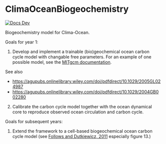 # ClimaOceanBiogeochemistry

[![Docs Dev](https://img.shields.io/badge/documentation-in%20development-orange)](https://clima.github.io/ClimaOceanBiogeochemistry.jl/dev)

Biogeochemistry model for Clima-Ocean.

Goals for year 1:

1. Develop and implement a trainable (bio)geochemical ocean carbon cycle model with changable free parameters.
    For an example of one possible model, see the
    [MITgcm documentation](https://mitgcm.readthedocs.io/en/latest/examples/global_oce_biogeo/global_oce_biogeo.html#sub-global-oce-biogeo).

See also

* https://agupubs.onlinelibrary.wiley.com/doi/pdfdirect/10.1029/2005GL024987
* https://agupubs.onlinelibrary.wiley.com/doi/pdfdirect/10.1029/2004GB002280

2. Calibrate the carbon cycle model together with the ocean dynamical core to reproduce observed ocean circulation and carbon cycle.

Goals for subsequent years:

1. Extend the framework to a cell-based biogeochemical ocean carbon cycle model
    (see [Follows and Dutkiewicz, 2011](https://hahana.soest.hawaii.edu/cmoreserver/summercourse/2014/documents/Cullen_05-31/Follows_and_Dutkiewicz_2011_annurev-marine-120709-142848-1.pdf) especially figure 13.)

